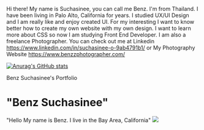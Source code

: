 Hi there! My name is Suchasinee, you can call me Benz. I'm from Thailand. I have been living in Palo Alto, California for years. 
I studied UX/UI Design and I am really like and enjoy created UI. 
For my interesting I want to know better how to create my own website with my own design. 
I want to learn more about CSS so now I am studying Front End Developer. 
I am also a freelance Photographer. You can check out me at Linkedin https://www.linkedin.com/in/suchasinee-o-9ab4791b1/ or My Photography Website https://www.benzzphotographer.com/

[![Anurag's GitHub stats](https://github-readme-stats.vercel.app/api?username=BenzzSucha)](https://github.com/anuraghazra/github-readme-stats)

<html>
    <head>
        Benz Suchasinee's Portfolio
    </head>
    <body>
        <h1> 
            "Benz Suchasinee"
        </h1>
        <p>
            "Hello My name is Benz.
            I live in the Bay Area, California"
            <img src="Benz proflie.JPG"/>
        </p>
    </body>
</html>
